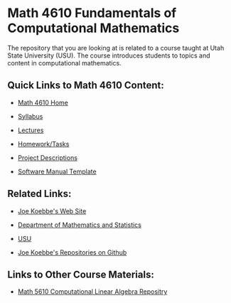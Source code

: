 # Math 4610 Fundamentals of Computational Mathematics

The repository that you are looking at is related to a course taught at Utah
State University (USU). The course introduces students to topics and content in
computational mathematics.

## Quick Links to Math 4610 Content:

* [Math 4610 Home](https://jvkoebbe.github.io/math4610)

* [Syllabus](https://jvkoebbe.github.io/math4610/syllabus/md/syllabus)

* [Lectures](https://jvkoebbe.github.io/math4610/lectures/toc_lectures)

* [Homework/Tasks](https://jvkoebbe.github.io/math4610/homework/toc_tasks)

* [Project Descriptions](https://jvkoebbe.github.io/math4610/projects/indexOfProjects)

* [Software Manual Template](https://jvkoebbe.github.io/math4610/appendix02/softwareManualTemplate)

## Related Links:

* [Joe Koebbe's Web Site](http://www.math.usu.edu/~koebbe)

* [Department of Mathematics and Statistics](http://www.math.usu.edu/)

* [USU](http://www.usu.edu/)

* [Joe Koebbe's Repositories on Github](https://github.com/jvkoebbe)

## Links to Other Course Materials:

* [Math 5610 Computational Linear Algebra Repositry](https://jvkoebbe.github.io/math5610)
